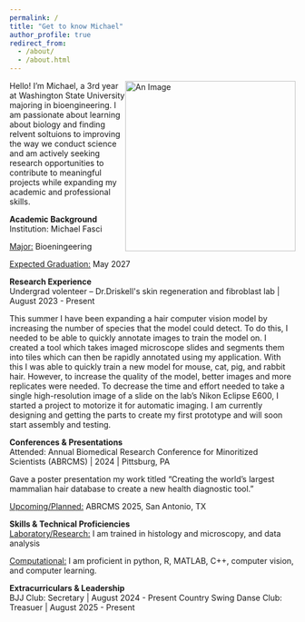 ```yaml
---
permalink: /
title: "Get to know Michael"
author_profile: true
redirect_from: 
  - /about/
  - /about.html
---
```

<img src="/Michael-Fasci.io/images/Fasci_Michael_02.jpg" alt="An Image" style="float: right; width: 300px;" />

Hello! I’m Michael, a 3rd year at Washington State University majoring in bioengineering. I am passionate about learning about biology and finding relvent soltuions to improving the way we conduct science and am actively seeking research opportunities to contribute to meaningful projects while expanding my academic and professional skills.

<b>Academic Background</b>
<br>Institution: Michael Fasci

<u>Major:</u> Bioeningeering

<u>Expected Graduation:</u> May 2027


<b>Research Experience</b>
<br>Undergrad volenteer – Dr.Driskell's skin regeneration and fibroblast lab | August 2023 - Present

This summer I have been expanding a hair computer vision model by increasing the number of species that the model could detect. To do this, I needed to be able to quickly annotate images to train the model on. I created a tool which takes imaged microscope slides and segments them into tiles which can then be rapidly annotated using my application. With this I was able to quickly train a new model for mouse, cat, pig, and rabbit hair. However, to increase the quality of the model, better images and more replicates were needed.  To decrease the time and effort needed to take a single high-resolution image of a slide on the lab’s Nikon Eclipse E600, I started a project to motorize it for automatic imaging. I am currently designing and getting the parts to create my first prototype and will soon start assembly and testing.


<b>Conferences & Presentations</b>
<br>Attended: Annual Biomedical Research Conference for Minoritized Scientists (ABRCMS) | 2024 | Pittsburg, PA

Gave a poster presentation my work titled “Creating the world’s largest mammalian hair database to create a new health diagnostic tool.”

<u>Upcoming/Planned:</u> ABRCMS 2025, San Antonio, TX

<b>Skills & Technical Proficiencies</b>
<br><u>Laboratory/Research:</u> I am trained in histology and microscopy, and data analysis

<u>Computational:</u> I am proficient in python, R, MATLAB, C++, computer vision, and computer learning.


<b>Extracurriculars & Leadership</b>
<br>BJJ Club: Secretary | August 2024 - Present
Country Swing Danse Club: Treasuer | August 2025 - Present

